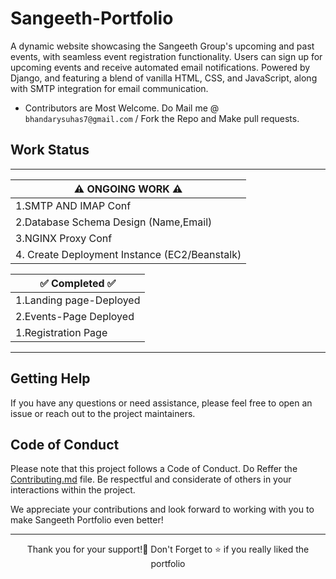 # Sangeeth-Portfolio
A dynamic website showcasing the Sangeeth Group's upcoming and past events, with seamless event registration functionality. Users can sign up for upcoming events and receive automated email notifications. Powered by Django, and featuring a blend of vanilla HTML, CSS, and JavaScript, along with SMTP integration for email communication.

- Contributors are Most Welcome. Do Mail me @ `bhandarysuhas7@gmail.com` / Fork the Repo and Make pull requests.

## Work Status

------------------------        
|⚠️ ONGOING WORK ⚠️ |
|----------------------|
|   1.SMTP AND IMAP Conf      |
|   2.Database Schema Design (Name,Email) |
| 3.NGINX Proxy Conf|
|4. Create Deployment Instance (EC2/Beanstalk)|

|✅    Completed   ✅ |
|----------------------|
|  1.Landing page-Deployed|
|  2.Events-Page Deployed |
|1.Registration Page ||
------------------------



## Getting Help
If you have any questions or need assistance, please feel free to open an issue or reach out to the project maintainers.

## Code of Conduct
Please note that this project follows a Code of Conduct. Do Reffer the [Contributing.md](https://github.com/kinderasteroid/Sangeeth-Portfolio/blob/main/CONTRIBUTING.md) file.
Be respectful and considerate of others in your interactions within the project.

We appreciate your contributions and look forward to working with you to make Sangeeth Portfolio even better!

<hr>

<div align="center">
  Thank you for your support!💓
Don't Forget to ⭐ if you really liked the portfolio </div>
